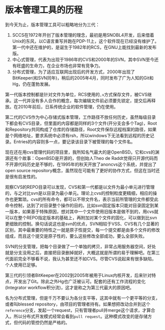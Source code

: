 # 版本管理工具的历程

到今天为止，版本管理工具可以粗略地分为三代：

1. SCCS在1972年开创了版本管理的理念，最初是用SNOBL4开发，后来借着Unix的东风，以C语言重写并跑在PDP-11上，这个软件现在已经没有维护了。第一代中还在维护的，是诞生于1982年的RCS，在GNU上能找到最新的发布版。
2. 中心式管理，代表为出现于1986年的CVS和2000年的SVN，其中SVN至今还有旺盛的生命力，在企业市场也非常有竞争力。
3. 分布式管理，为了适应互联网出现后的开发方式，2000年出现了BitKeeper(和SVN同年)，稍后的2005年4月，同时发布了广为人知的Git和Hg，仍在蓬勃发展。

第一代版本控制都是针对文件为单位，RCS使用的`,v`方式保存文件，被CVS继承。这一代并没有多人合作的概念，每次编辑文件前必须要先锁定，提交后再释放。在2010年前后，日系传统企业的软件管理，仍在使用。

第二代的CVS作为中心存储式版本管理，工作路径不放任何历史，虽然每级目录下都会有CVS目录，但里面的内容都是同样的3个文件(开分支会多个Tag)，Root和Repository共同构成了仓库的存储路径，Root文件保存远程档案的路径，如果是个网络地址，要求系统中必须有rsh，所以windows下无法看到远程的历史记录。Entries的内容则多一点，要记录该目录下被管理的每个文件名。

现在还在用cvs管理代码的项目里，我所知名气最大的是OpenBSD。它和cvs的渊源还有个故事：OpenBSD是开源的，但创始人Theo de Raddt觉得只开源代码而不开源代码历史是不够的，在1995年的秋天开放了anoncvs这个系统，并提出了open source repository概念，虽然现在可能有了更好的协作方式，但这在当时还是很有启发性的。

观察CVS的REPO目录可以发现，CVS和第一代都是以文件为最小单元进行管理的，与之对比svn是以目录为最小单元。理论上cvs的控制粒度更精细，相应的操作也更繁琐。cvs的所有命令，都可以不带文件名，表示当前所管理的文件都受此命令控制，达到了对目录整个操作的目的。比如svn固定版本只能对目录固定到某一版本，如果基于特殊原因，想对其中一个文件使用旧版本是做不到的，用cvs就可以在整个REPO指定版本的基础上，再附加对某个文件的固化，可以做到比svn更细致的控制。换句话说这也是svn的优点，SVN相较于VSS、CVS有几个显著的区别，其中最重要的特性之一就是原子性提交，每一个提交都是由多个文件的修改组成，而且这个提交是原子性的，要么这些修改全部成功，要么全部失败。

SVN的分支管理，把每个目录做了一个单独的拷贝，非常占用服务器空间，好处就是分支没用之后，直接把目录删掉就好，大概这就是所谓的易于理解吧。在第三代面前完全不够看不说，我认为甚至还不如CVS。尽管CVS说起来有很多缺陷，个人使用已足够。

第三代的引领者BitKeeper在2002到2005年被用于Linux内核开发，后来针对特点，开发出了Git。除此之外Hg也广泛被认可。配套的还有工作流程的变化(Integrator workflow积分流)，这才是称之为第三代最大的原因吧。

名为分布式管理，但是千万不要认为各分支平等，这其中就有一个更平等的分支，或者叫blessed repository，由项目的管理者持有。如果想把改动合并到这个`reference`分支，发起一个request，只有管理者pull并merge这个请求，才算合入。所以分布式开发模式经常会看到`pull request`。这种模式改变的是存储方式，但代码的管控仍然是严格的。